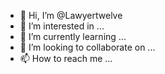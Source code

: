- 👋 Hi, I’m @Lawyertwelve
- 👀 I’m interested in ...
- 🌱 I’m currently learning ...
- 💞️ I’m looking to collaborate on ...
- 📫 How to reach me ...

<!---
Lawyertwelve/Lawyertwelve is a ✨ special ✨ repository because its `README.md` (this file) appears on your GitHub profile.
You can click the Preview link to take a look at your changes.
--->
